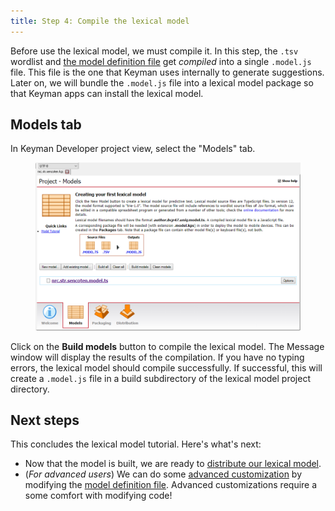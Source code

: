 ```yaml
---
title: Step 4: Compile the lexical model
---
```


Before use the lexical model, we must compile it. In this step, the
`.tsv` wordlist and [the model definition file](../advanced/model-definition-file) get
_compiled_ into a single `.model.js` file. This
file is the one that Keyman uses internally to generate suggestions.
Later on, we will bundle the `.model.js` file into a lexical model
package so that Keyman apps can install the lexical model.

## Models tab

In Keyman Developer project view, select the "Models" tab.

<figure>
<img src="../../../images/ui/frmModelsCompile.png"
alt="The “Project - Models” tab in Keyman Developer" style="width: 700px"/>
</figure>

Click on the **Build models** button to
compile the lexical model. The Message window will display the results
of the compilation. If you have no typing errors, the lexical model
should compile successfully. If successful, this will create a
`.model.js` file in a build subdirectory of the lexical model project
directory.

## Next steps

This concludes the lexical model tutorial. Here's what's next:

-   Now that the model is built, we are ready to [distribute our lexical model](../distribute/packages).
-   (*For advanced users*) We can do some [advanced customization](../advanced/) by modifying the [model definition file](../advanced/model-definition-file). Advanced customizations
    require a some comfort with modifying code!